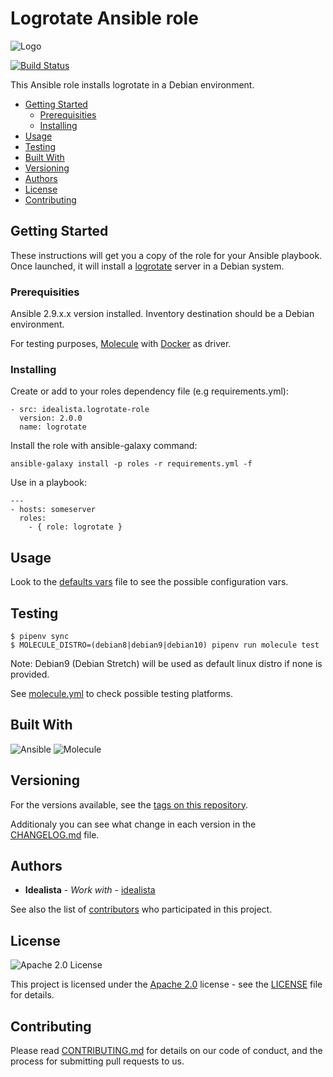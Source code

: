 # Logrotate Ansible role
![Logo](https://raw.githubusercontent.com/idealista/cookiecutter-ansible-role/master/logo.gif)

[![Build Status](https://travis-ci.org/idealista/cookiecutter-ansible-role.png)](https://travis-ci.org/idealista/logrotate_role)

This Ansible role installs logrotate in a Debian environment.

- [Getting Started](#getting-started)
	- [Prerequisities](#prerequisities)
	- [Installing](#installing)
- [Usage](#usage)
- [Testing](#testing)
- [Built With](#built-with)
- [Versioning](#versioning)
- [Authors](#authors)
- [License](#license)
- [Contributing](#contributing)

## Getting Started

These instructions will get you a copy of the role for your Ansible playbook. Once launched, it will install a [logrotate](https://github.com/logrotate/logrotate) server in a Debian system.

### Prerequisities

Ansible 2.9.x.x version installed.
Inventory destination should be a Debian environment.

For testing purposes, [Molecule](https://molecule.readthedocs.io/) with [Docker](https://www.docker.com/) as driver.

### Installing

Create or add to your roles dependency file (e.g requirements.yml):

```
- src: idealista.logrotate-role
  version: 2.0.0
  name: logrotate
```

Install the role with ansible-galaxy command:

```
ansible-galaxy install -p roles -r requirements.yml -f
```

Use in a playbook:

```
---
- hosts: someserver
  roles:
    - { role: logrotate }
```

## Usage

Look to the [defaults vars](defaults/main.yml) file to see the possible configuration vars.

## Testing

```
$ pipenv sync
$ MOLECULE_DISTRO=(debian8|debian9|debian10) pipenv run molecule test
```

Note: Debian9 (Debian Stretch) will be used as default linux distro if none is provided.

See [molecule.yml](https://github.com/idealista/logrotate-role/blob/master/molecule/default/molecule.yml) to check possible testing platforms.

## Built With

![Ansible](https://img.shields.io/badge/ansible-2.9.9-green.svg)
![Molecule](https://img.shields.io/badge/molecule-3.0.4-green.svg)

## Versioning

For the versions available, see the [tags on this repository](https://github.com/idealista/logrotate-role/tags).

Additionaly you can see what change in each version in the [CHANGELOG.md](https://github.com/idealista/logrotate-role/blob/master/CHANGELOG.md) file.

## Authors

* **Idealista** - *Work with* - [idealista](https://github.com/idealista)

See also the list of [contributors](https://github.com/idealista/logrotate-role/contributors) who participated in this project.

## License

![Apache 2.0 License](https://img.shields.io/hexpm/l/plug.svg)

This project is licensed under the [Apache 2.0](https://www.apache.org/licenses/LICENSE-2.0) license - see the [LICENSE](LICENSE) file for details.

## Contributing

Please read [CONTRIBUTING.md](https://github.com/idealista/logrotate-role/blob/master/.github/CONTRIBUTING.md) for details on our code of conduct, and the process for submitting pull requests to us.

